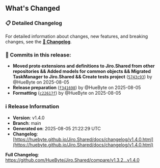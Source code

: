 ## What's Changed

### 📋 Detailed Changelog

For detailed information about changes, new features, and breaking changes, see the [**📖 Changelog**](https://huebyte.github.io/Jiro.Shared/docs/changelog/v1.4.0.html).

### 🔄 Commits in this release:

- **Moved proto extensions and definitions to Jiro.Shared from other repositories && Added models for common objects && Migrated TaskManager to Jiro.Shared && Create tests project** ([`5743c93`](https://github.com/HueByte/Jiro.Shared/commit/5743c93)) by @HueByte on 2025-08-05
- **Release preparation** ([`f341698`](https://github.com/HueByte/Jiro.Shared/commit/f341698)) by @HueByte on 2025-08-05
- **Formatting** ([`c22617f`](https://github.com/HueByte/Jiro.Shared/commit/c22617f)) by @HueByte on 2025-08-05

### ℹ️ Release Information

- **Version**: v1.4.0
- **Branch**: main
- **Generated on**: 2025-08-05 21:22:29 UTC
- **Changelog**: [https://huebyte.github.io/Jiro.Shared/docs/changelog/v1.4.0.html](https://huebyte.github.io/Jiro.Shared/docs/changelog/v1.4.0.html)

**Full Changelog**: <https://github.com/HueByte/Jiro.Shared/compare/v1.3.2...v1.4.0>
